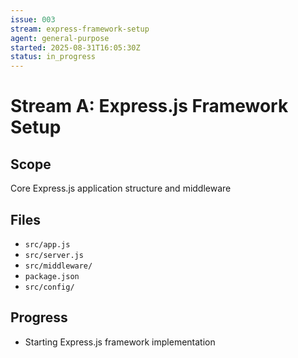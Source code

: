 ```yaml
---
issue: 003
stream: express-framework-setup
agent: general-purpose
started: 2025-08-31T16:05:30Z
status: in_progress
---
```


# Stream A: Express.js Framework Setup

## Scope
Core Express.js application structure and middleware

## Files
- `src/app.js`
- `src/server.js`
- `src/middleware/`
- `package.json`
- `src/config/`

## Progress
- Starting Express.js framework implementation